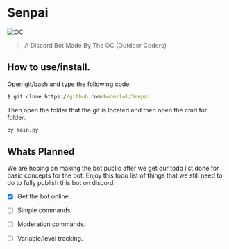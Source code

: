 
# Senpai

<img src="https://media.discordapp.net/attachments/975116231042543717/975121564855058432/New_Project.png?width=712&height=401" alt="OC">

> A Discord Bot Made By The OC (Outdoor Coders)

## How to use/install.
  Open git/bash and type the following code:
```bat
$ git clone https://github.com/boomzlol/Senpai
```
Then open the folder that the git is located and then open the cmd for folder:
```bat
py main.py
```

## Whats Planned
  We are hoping on making the bot public after we get our todo list done for basic concepts for the bot. Enjoy this todo list of things that we still need to do to fully publish this bot on discord!
  
- [x] Get the bot online.
- [ ] Simple commands.
- [ ] Moderation commands.
- [ ] Variable/level tracking.


